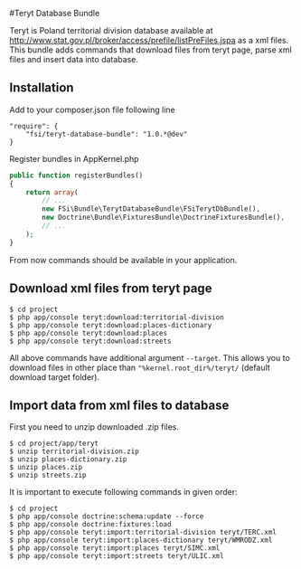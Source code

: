 #Teryt Database Bundle

Teryt is Poland territorial division database available at http://www.stat.gov.pl/broker/access/prefile/listPreFiles.jspa as a xml files.
This bundle adds commands that download files from teryt page, parse xml files and insert data into database.

## Installation

Add to your composer.json file following line

```
"require": {
    "fsi/teryt-database-bundle": "1.0.*@dev"
}
```

Register bundles in AppKernel.php

```php
public function registerBundles()
{
    return array(
        // ...
        new FSi\Bundle\TerytDatabaseBundle\FSiTerytDbBundle(),
        new Doctrine\Bundle\FixturesBundle\DoctrineFixturesBundle(),
        // ...
    );
}
```

From now commands should be available in your application.

## Download xml files from teryt page

```
$ cd project
$ php app/console teryt:download:territorial-division
$ php app/console teryt:download:places-dictionary
$ php app/console teryt:download:places
$ php app/console teryt:download:streets
```

All above commands have additional argument ``--target``. This allows you to download files in other place than
``"%kernel.root_dir%/teryt/`` (default download target folder).

## Import data from xml files to database

First you need to unzip downloaded .zip files.

```
$ cd project/app/teryt
$ unzip territorial-division.zip
$ unzip places-dictionary.zip
$ unzip places.zip
$ unzip streets.zip
```

It is important to execute following commands in given order:

```
$ cd project
$ php app/console doctrine:schema:update --force
$ php app/console doctrine:fixtures:load
$ php app/console teryt:import:territorial-division teryt/TERC.xml
$ php app/console teryt:import:places-dictionary teryt/WMRODZ.xml
$ php app/console teryt:import:places teryt/SIMC.xml
$ php app/console teryt:import:streets teryt/ULIC.xml
```

